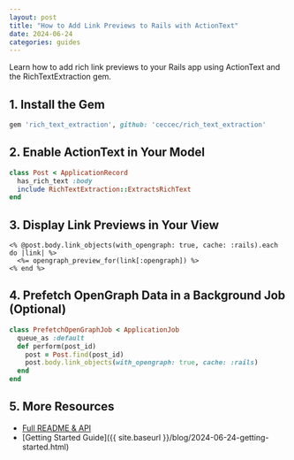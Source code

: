 ```yaml
---
layout: post
title: "How to Add Link Previews to Rails with ActionText"
date: 2024-06-24
categories: guides
---
```


Learn how to add rich link previews to your Rails app using ActionText and the RichTextExtraction gem.

## 1. Install the Gem

```ruby
gem 'rich_text_extraction', github: 'ceccec/rich_text_extraction'
```

## 2. Enable ActionText in Your Model

```ruby
class Post < ApplicationRecord
  has_rich_text :body
  include RichTextExtraction::ExtractsRichText
end
```

## 3. Display Link Previews in Your View

```erb
<% @post.body.link_objects(with_opengraph: true, cache: :rails).each do |link| %>
  <%= opengraph_preview_for(link[:opengraph]) %>
<% end %>
```

## 4. Prefetch OpenGraph Data in a Background Job (Optional)

```ruby
class PrefetchOpenGraphJob < ApplicationJob
  queue_as :default
  def perform(post_id)
    post = Post.find(post_id)
    post.body.link_objects(with_opengraph: true, cache: :rails)
  end
end
```

## 5. More Resources

- [Full README & API](https://github.com/ceccec/rich_text_extraction#readme)
- [Getting Started Guide]({{ site.baseurl }}/blog/2024-06-24-getting-started.html) 